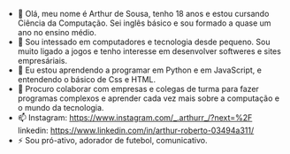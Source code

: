 - 👋 Olá, meu nome é Arthur de Sousa, tenho 18 anos e estou cursando Ciência da Computação. Sei inglês básico e sou formado a quase um ano no ensino médio.
- 👀 Sou intessado em computadores e tecnologia desde pequeno. Sou muito ligado a jogos e tenho interesse em desenvolver softweres e sites empresáriais.
- 🌱 Eu estou aprendendo a programar em Python e em JavaScript, e entendendo o básico de Css e HTML.
- 💞️ Procuro colaborar com empresas e colegas de turma para fazer programas complexos e aprender cada vez mais sobre a computação e o mundo da tecnologia.
- 📫 Instagram: https://www.instagram.com/_.arthurr_/?next=%2F        linkedin: https://www.linkedin.com/in/arthur-roberto-03494a311/
- ⚡ Sou pró-ativo, adorador de futebol, comunicativo.

<!---
Art9913/Art9913 is a ✨ special ✨ repository because its `README.md` (this file) appears on your GitHub profile.
You can click the Preview link to take a look at your changes.
--->
